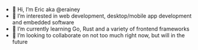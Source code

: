- 👋 Hi, I’m Eric aka @erainey
- 👀 I’m interested in web development, desktop/mobile app development and embedded software
- 🌱 I’m currently learning Go, Rust and a variety of frontend frameworks
- 💞️ I’m looking to collaborate on not too much right now, but will in the future
<!---
- 📫 How to reach me ...


erainey/erainey is a ✨ special ✨ repository because its `README.md` (this file) appears on your GitHub profile.
You can click the Preview link to take a look at your changes.
--->
